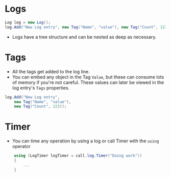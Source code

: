 
# Logs

```csharp
Log log = new Log();
log.Add("New Log entry", new Tag("Name", "value"), new Tag("Count", 123));
```
* Logs have a tree structure and can be nested as deep as necessary.

# Tags
* All the tags get added to the log line.
* You can embed any object in the Tag `Value`, but these can consume lots of memory if you're not careful. These values can later be viewed in the log entry's `Tags` properties.

```csharp
log.Add("New Log entry", 
	new Tag("Name", "value"), 
	new Tag("Count", 123));
```

# Timer
* You can time any operation by using a log or call Timer with the `using` operator
```csharp
	using (LogTimer logTimer = call.log.Timer("Doing work"))
	{
		...
	}
```
